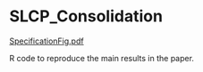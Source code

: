 # SLCP_Consolidation

[SpecificationFig.pdf](https://github.com/AntJam-Howell/SLCP_Consolidation/files/8164621/SpecificationFig.pdf)

R code to reproduce the main results in the paper.
